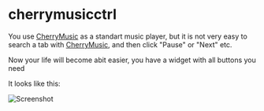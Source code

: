 cherrymusicctrl
===============

You use [CherryMusic](http://www.fomori.org/cherrymusic/) as a standart music player, 
but it is not very easy to search a tab with [CherryMusic](http://www.fomori.org/cherrymusic/), and then click "Pause" or "Next" etc. 


Now your life will become abit easier, you have a widget with all buttons you need


It looks like this:

![Screenshot](http://sets88.com/static/media/uploads/images/cherrymusicctrl/cherrymusicctrl.png)
